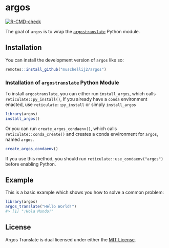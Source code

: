 
<!-- README.md is generated from README.Rmd. Please edit that file -->

# argos

<!-- badges: start -->

[![R-CMD-check](https://github.com/muschellij2/argos/actions/workflows/R-CMD-check.yaml/badge.svg)](https://github.com/muschellij2/argos/actions/workflows/R-CMD-check.yaml)
<!-- badges: end -->

The goal of `argos` is to wrap the
[`argostranslate`](https://github.com/argosopentech/argos-translate)
Python module.

## Installation

You can install the development version of `argos` like so:

``` r
remotes::install_github("muschellij2/argos")
```

### Installation of `argostranslate` Python Module

To install `argostranslate`, you can either run `install_argos`, which
calls `reticulate::py_install()`, If you already have a `conda`
environment enacted, use `reticulate::py_install` or simply
`install_argos`

``` r
library(argos)
install_argos()
```

Or you can run `create_argos_condaenv()`, which calls
`reticulate::conda_create()` and creates a conda environment for
`argos`, named `argos`.

``` r
create_argos_condaenv()
```

If you use this method, you should run
`reticulate::use_condaenv("argos")` before enabling Python.

## Example

This is a basic example which shows you how to solve a common problem:

``` r
library(argos)
argos_translate("Hello World!")
#> [1] "¡Hola Mundo!"
```

## License

Argos Translate is dual licensed under either the [MIT
License](https://github.com/muschellij2/argos/blob/master/LICENSE).
